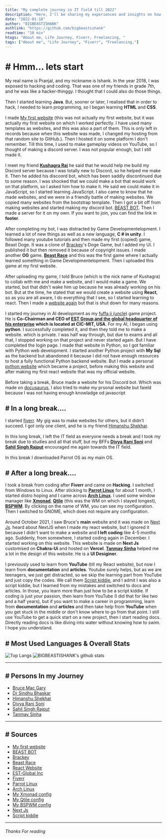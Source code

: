 ```yaml
---
title: "My complete journey in IT field till 2022"
description: "Here, I'll be sharing my experiences and insights on how I got started in the tech industry, and how I've grown as a professional over the years. From my early days as a curious beginner to my current role as a seasoned developer, I'll be taking you on a tour of the ups and downs of my career path. Whether you're just starting out in the tech field or you're looking to make a change, I hope that my story will provide inspiration and guidance as you navigate your own career journey. So let's dive in and discover what the tech industry has in store!"
date: "2022-01-18"
author: "BIGBEASTISHANK"
authlink: "https://github.com/bigbeastishank"
readtime: "10 min"
htags: "About me, Life Journey, Fiverr, Freelancing, "
tags: ["About me", "Life Journey", "Fiverr", "Freelancing,"]
---
```


# # Hmm... lets start

My real name is Pranjal, and my nickname is Ishank. In the year 2018, I was exposed to hacking and coding. That was one of my friends in grade 7th, and he was like a hacker-thinggy. I thought that I could also do those things.
\
\
Then I started learning **Java**. But, sooner or later, I realised that in order to hack, I needed to learn programming, so I began learning **HTML** and **CSS**.
\
\
I made [My first website](https://bigbeastishank.github.io/Website-first-try/) (this was not actually my first website, but it was actually my first website on which I worked perfectly. I have used many templates as websites, and this was also a part of them. This is only left in records because when this website was made, I changed my hosting from that random site to GitHub.). Then I hosted it on some platform I don't remember. Till this time, I used to make gameplay videos on YouTube, so I thought of making a discord server. I was not popular enough, but I still made it.
\
\
I meet my friend **[Kushagra Raj](https://kushagraraj.me)** he said that he would help me build my Discord server because I was totally new to Discord, so he helped me make it. Then he added his discoord bot, which has been saddly discontinued due to some reason. I was shocked that we could make a bot that would work on that platform, so I asked him how to make it. He said we could make it in JavaScript, so I started learning JavaScript. I also came to know that he made websites, and we were in a friendly battle of making websites. We copied many websites from the bootstrap template. Then I got a bit off from making websites and started making my discord bot. [BEAST BOT](https://top.gg/bot/709984874924081174). Then I made a server for it on my own. If you want to join, you can find the link in **footer**.
\
\
After completing my bot, I was distracted by Game Developmentelopment. I learned a lot of new things as well as a new language, **C # in unity**. I followed many youtube tutorials and then made my first (copied) game, Beast Doge. It was a clone of [Brackey](https://youtube.com/c/Brackeys)'s Doge Game, but I added my UI. I published it but then removed it because of copyright issues. I made another **OG** game. **[Beast Race](https://github.com/BIGBEASTISHANK/Beast-Race)** and this was the first game where I actually learned something in Game Developmentelopment. Then I uploaded this game at my first website.
\
\
After uploading my game, I told Bruce (which is the nick name of Kushagra) to collab with me and make a website, and I would make a game. We started, but that didn't wake him up because he was already working on his bot. But at the time, he stated that we would create a website using **React**, so as you are all aware, I do everything that I see, so I started learning to react. Then I made a [website again](https://github.com/bigbeastishank/bigbeastishank-react-website-sc) but that is shut down for many reasons.
\
\
I started my journey in AI development as my [fuffa ji (uncle)](https://twitter.com/sinrkb) game project. He is **Co-Chairman and CEO of [EST Group and the global headquarter of his enterprise](https://www.estglobalinc.com/) which is located at CIC-MIT, USA**. For my AI, I began using **python**. I successfully completed it, and then they told me to make a website. which is private. I was half way through, but due to exams and all that, I stopped working on that project and never started again. But I have completed the login page. I made that website in Python, so I got familiar with Python web development. I started another Python project with **My Sql** as the backend but abandoned it because I did not have enough resources to host a fully functional Python backend website. But I made a personal [python website](https://bigbeastishank.herokuapp.com) which became a project, before making this website and after making my first react website that was my official website.
\
\
Before taking a break, Bruce made a website for his Discord bot. Which was made on [docusaurus](https://docusaurus.io/), I also tried to make my prsonal website but faield because I was not having enough knowladge od javascript

## # In a long break....

I started [fiverr](/fiverr). My gig was to make websites for others, but it didn't succeed. I got only one client, and he is my friend [Himanshu Shekhar](https://www.instagram.com/himanxhhu/).
\
\
In this long break, I left the IT field as everyone needs a break and I took my break due to studies and all that stuff, but my BFFs **[Divya Rani Soni](https://instagram.com/divyarani9464)** and **[Sahil Singh Rajput](https://www.instagram.com/_sahil__singh__rajput_/)** encouraged me again towards the IT field.
\
\
In this break I downloaded Parrot OS as my main OS.

## # After a long break....

I took a break from coding after **Fiverr** and came on **Hacking**. I switched from Windows to Linux. After sticking to **[Parrot Linux](https://parrotsec.org)** for about 1 month, I started distro hoping and I came across **[Arch Linux](https://archlinux.org)**. I used some window manager like **[Xmonad](https://github.com/BIGBEASTISHANK/xmonad-dotfiles-1.0)**, **[Qtile](https://github.com/BIGBEASTISHANK/qtile-dotfiles-3.0)** (this was the WM on which I stayed longest), **[BSPWM](https://github.com/BIGBEASTISHANK/bspwm-dotfiles-1.0)**. By clicking on the name of WM, you can see my configuration. Then I switched to GNOME, which does not require any configuration.
\
\
Around October 2021, I saw Bruce's **main** website and it was made on [Next Js](https://nextjs.org). heard about NextJS when I made my react website, but I ignored it because I didn't want to make a website and **I left coding** like 4-5 months ago. Suddenly, from somewhere, I started coding again in December. I started working on this website. This website is made on **Next Js** customised on **Chakra-Ui** and hosted on **Vercel**. **[Tanmay Sinha](https://tanmaysinha.host)** helped me a lot in the design of this website. He is a **UI Desiginer**.
\
\
I previously used to learn from **YouTube** (till my React website), but now I learn from **documentation** and **articles**. Youtube surely helps, but as we are teenagers, we just get distracted, so we skip the learning part from YouTube and just copy the codes. We call them [Script kiddie](https://en.wikipedia.org/wiki/Script_kiddie), and I admit I was also a script kiddie, but I learned from my mistakes and switched to docs and articles. In those, you learn more than just how to be a script kiddie. If coding is just your passion, then learn from YouTube (I did that for like two and a half years), but if you want to make a career in programming, learn from **documentation** and **articles** and then take help from **YouTube** when you get stuck in the middle or don't know where to go from that point. I still use YouTube to get a quick start on a new project, then I start reading docs. Directly reading docs is like diving into water without knowing how to swim. I hope you understand.

## # Most Used Languages & Overall Stats

![Top Langs](https://github-readme-stats.vercel.app/api/top-langs/?username=BIGBEASTISHANK&bg_color=30,e96443,904e95&title_color=fff&text_color=fff&langs_count=10&layout=compact) ![BIGBEASTISHANK's github stats](https://github-readme-stats.vercel.app/api?username=BIGBEASTISHANK&count_private=true&bg_color=30,e96443,904e95&title_color=fff&text_color=fff)

---

## # Persons In my Journey

- [Bruce Mac Gary](https://kushagraraj.me)
- [Dr Sindhu Bhaskar](https://twitter.com/sinrkb)
- [Himanshu Shekhar](https://www.instagram.com/himanxhhu/)
- [Divya Rani Soni](https://instagram.com/divyarani9464)
- [Sahil Singh Rajput](https://www.instagram.com/_sahil__singh__rajput_/)
- [Tanmay Sinha](https://tanmaysinha.host)

---

## # Sources

- [My first website](https://bigbeastishank.github.io/Website-first-try/)
- [BEAST BOT](https://top.gg/bot/709984874924081174)
- [Brackey](https://youtube.com/c/Brackeys)
- [Beast Race](https://github.com/BIGBEASTISHANK/Beast-Race)
- [React Website](https://github.com/bigbeastishank/bigbeastishank-react-website-sc)
- [EST-Global Inc](https://www.estglobalinc.com/)
- [Fiverr](/fiverr)
- [Parrot Linux](https://parrotsec.org)
- [Arch Linux](https://archlinux.org)
- [My Xmonad config](https://github.com/BIGBEASTISHANK/xmonad-dotfiles-1.0)
- [My Qtile config](https://github.com/BIGBEASTISHANK/qtile-dotfiles-3.0)
- [My BSPWM config](https://github.com/BIGBEASTISHANK/bspwm-dotfiles-1.0)
- [Next Js](https://nextjs.org)
- [Script kiddie](https://en.wikipedia.org/wiki/Script_kiddie)

---

###### Thanks For reading
